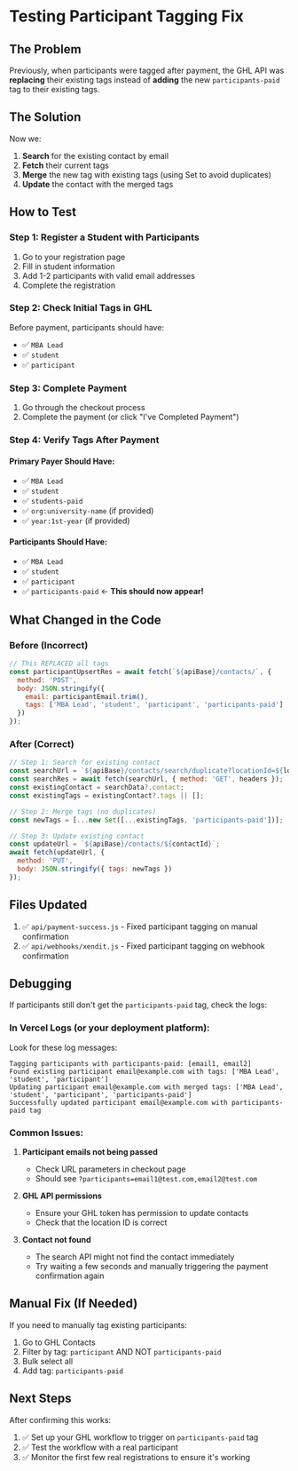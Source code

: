 # Testing Participant Tagging Fix

## The Problem
Previously, when participants were tagged after payment, the GHL API was **replacing** their existing tags instead of **adding** the new `participants-paid` tag to their existing tags.

## The Solution
Now we:
1. **Search** for the existing contact by email
2. **Fetch** their current tags
3. **Merge** the new tag with existing tags (using Set to avoid duplicates)
4. **Update** the contact with the merged tags

## How to Test

### Step 1: Register a Student with Participants
1. Go to your registration page
2. Fill in student information
3. Add 1-2 participants with valid email addresses
4. Complete the registration

### Step 2: Check Initial Tags in GHL
Before payment, participants should have:
- ✅ `MBA Lead`
- ✅ `student`
- ✅ `participant`

### Step 3: Complete Payment
1. Go through the checkout process
2. Complete the payment (or click "I've Completed Payment")

### Step 4: Verify Tags After Payment

#### Primary Payer Should Have:
- ✅ `MBA Lead`
- ✅ `student`
- ✅ `students-paid`
- ✅ `org:university-name` (if provided)
- ✅ `year:1st-year` (if provided)

#### Participants Should Have:
- ✅ `MBA Lead`
- ✅ `student`
- ✅ `participant`
- ✅ `participants-paid` ← **This should now appear!**

## What Changed in the Code

### Before (Incorrect)
```javascript
// This REPLACED all tags
const participantUpsertRes = await fetch(`${apiBase}/contacts/`, {
  method: 'POST',
  body: JSON.stringify({
    email: participantEmail.trim(),
    tags: ['MBA Lead', 'student', 'participant', 'participants-paid']
  })
});
```

### After (Correct)
```javascript
// Step 1: Search for existing contact
const searchUrl = `${apiBase}/contacts/search/duplicate?locationId=${locationId}&email=${email}`;
const searchRes = await fetch(searchUrl, { method: 'GET', headers });
const existingContact = searchData?.contact;
const existingTags = existingContact?.tags || [];

// Step 2: Merge tags (no duplicates)
const newTags = [...new Set([...existingTags, 'participants-paid'])];

// Step 3: Update existing contact
const updateUrl = `${apiBase}/contacts/${contactId}`;
await fetch(updateUrl, {
  method: 'PUT',
  body: JSON.stringify({ tags: newTags })
});
```

## Files Updated
1. ✅ `api/payment-success.js` - Fixed participant tagging on manual confirmation
2. ✅ `api/webhooks/xendit.js` - Fixed participant tagging on webhook confirmation

## Debugging

If participants still don't get the `participants-paid` tag, check the logs:

### In Vercel Logs (or your deployment platform):
Look for these log messages:
```
Tagging participants with participants-paid: [email1, email2]
Found existing participant email@example.com with tags: ['MBA Lead', 'student', 'participant']
Updating participant email@example.com with merged tags: ['MBA Lead', 'student', 'participant', 'participants-paid']
Successfully updated participant email@example.com with participants-paid tag
```

### Common Issues:

1. **Participant emails not being passed**
   - Check URL parameters in checkout page
   - Should see `?participants=email1@test.com,email2@test.com`

2. **GHL API permissions**
   - Ensure your GHL token has permission to update contacts
   - Check that the location ID is correct

3. **Contact not found**
   - The search API might not find the contact immediately
   - Try waiting a few seconds and manually triggering the payment confirmation again

## Manual Fix (If Needed)

If you need to manually tag existing participants:

1. Go to GHL Contacts
2. Filter by tag: `participant` AND NOT `participants-paid`
3. Bulk select all
4. Add tag: `participants-paid`

## Next Steps

After confirming this works:
1. ✅ Set up your GHL workflow to trigger on `participants-paid` tag
2. ✅ Test the workflow with a real participant
3. ✅ Monitor the first few real registrations to ensure it's working

